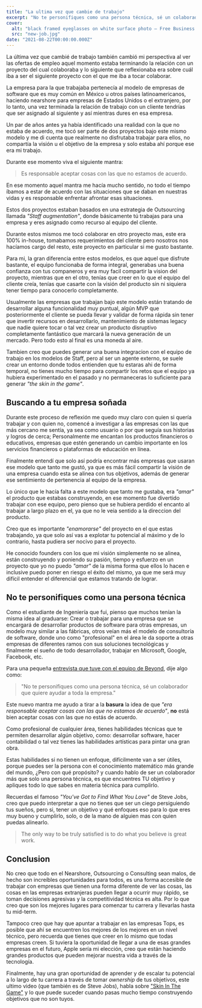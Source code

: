 ```yaml
---
title: "La ultima vez que cambie de trabajo"
excerpt: "No te personifiques como una persona técnica, sé un colaborador que quiere ayudar a toda la empresa. Entiende el objetivo en el que tú crees y el objetivo en el que cree tu empresa."
cover:
  alt: "black framed eyeglasses on white surface photo – Free Business Image on Unsplash by @konseptastudio"
  src: "new-job.jpg"
date: "2021-08-22T00:00:00.000Z"
---
```


La última vez que cambié de trabajo también cambió mi perspectiva al ver las ofertas de empleo aquel momento estaba terminando la relación con un proyecto del cual colaboraba y lo siguiente que reflexionaba era sobre cuál iba a ser el siguiente proyecto con el que me iba a tocar colaborar. 

La empresa para la que trabajaba pertenecía al modelo de empresas de software que es muy común en México u otros países latinoamericanos, haciendo nearshore para empresas de Estados Unidos o el extranjero, por lo tanto, una vez terminada la relación de trabajo con un cliente tendrías que ser asignado al siguiente y así mientras dures en esa empresa. 

Un par de años antes ya había identificado una realidad con la que no estaba de acuerdo, me tocó ser parte de dos proyectos bajo este mismo modelo y me di cuenta que realmente no disfrutaba trabajar para ellos, no compartía la visión u el objetivo de la empresa y solo estaba ahí porque ese era mi trabajo. 

Durante ese momento viva el siguiente mantra:
> Es responsable aceptar cosas con las que no estamos de acuerdo. 

En ese momento aquel mantra me hacía mucho sentido, no todo el tiempo íbamos a estar de acuerdo con las situaciones que se daban en nuestras vidas y es responsable enfrentar afrontar esas situaciones.

Estos dos proyectos estaban basados en una estrategia de Outsourcing llamada _"Staff augmentation"_, donde básicamente tú trabajas para una empresa y eres asignado como recurso al equipo del cliente.

Durante estos mismos me tocó colaborar en otro proyecto mas, este era 100% in-house, tomabamos requerimientos del cliente pero nosotros nos hacíamos cargo del resto, este proyecto en particular si me gusto bastante.

Para mi, la gran diferencia entre estos modelos, es que aquel que disfrute bastante, el equipo funcionaba de forma integral, generabas una buena confianza con tus companeros y era muy facil compartir la vision del proyecto, mientras que en el otro, tenías que creer en lo que el equipo del cliente creía, tenías que casarte con la visión del producto sin ni siquiera tener tiempo para conocerlo completamente.

Usualmente las empresas que trabajan bajo este modelo están tratando de desarrollar alguna funcionalidad muy puntual, algún MVP que posteriormente el cliente se pueda llevar y validar de forma rápida sin tener que invertir recursos en desarrollarlo, mantenimiento de sistemas legacy que nadie quiere tocar o tal vez crear un producto disruptivo completamente fantástico que marcará la nueva generación de un mercado. Pero todo esto al final es una moneda al aire.

Tambien creo que puedes generar una buena integracion con el equipo de trabajo en los modelos de Staff, pero al ser un agente externo, se suele crear un entorno donde todos entienden que tu estaras ahi de forma temporal, no tienes mucho tiempo para compartir los retos que el equipo ya hubiera experimentado en el pasado y no permaneceras lo suficiente para generar _"the skin in the game"_.

## Buscando a tu empresa soñada

Durante este proceso de reflexión me quedo muy claro con quien si quería trabajar y con quien no, comencé a investigar a las empresas con las que más cercano me sentía, ya sea como usuario o por que seguía sus historias y logros de cerca; Personalmente me encantan los productos financieros o educativos, empresas que estén generando un cambio importante en los servicios financieros o plataformas de educación en línea.

Finalmente entendí que solo así podría encontrar más empresas que usaran ese modelo que tanto me gustó, ya que es más fácil compartir la visión de una empresa cuando esta se alinea con tus objetivos, además de generar ese sentimiento de pertenencia al equipo de la empresa.

Lo único que le hacía falta a este modelo que tanto me gustaba, era _"amar"_ el producto que estabas construyendo, en ese momento fue divertido trabajar con ese equipo, pero pienso que se hubiera perdido el encanto al trabajar a largo plazo en el, ya que no le veia sentido a la direccion del producto.

 Creo que es importante _"enamorarse"_ del proyecto en el que estas trabajando, ya que solo así vas a explotar tu potencial al máximo y de lo contrario, hasta pudiera ser nocivo para el proyecto.

He conocido founders con los que mi visión simplemente no se alinea, están construyendo y poniendo su pasión, tiempo y esfuerzo en un proyecto que yo no puedo _"amar"_ de la misma forma que ellos lo hacen e inclusive puedo poner en riesgo el éxito del mismo, ya que me será muy difícil entender el diferencial que estamos tratando de lograr.

## No te personifiques como una persona técnica

Como el estudiante de Ingeniería que fui, pienso que muchos tenían la misma idea al graduarse: Crear o trabajar para una empresa que se encargará de desarrollar productos de software para otras empresas, un modelo muy similar a las fábricas, otros veían más el modelo de consultoría de software, donde uno como "profesional" en el área le da soporte a otras empresas de diferentes ramos con sus soluciones tecnológicas y finalmente el sueño de todo desarrollador, trabajar en Microsoft, Google, Facebook, etc.

Para una pequeña [entrevista que tuve con el equipo de Beyond](https://www.beyond.dev/people/jerome-olvera), dije algo como:

> "No te personifiques como una persona técnica, sé un colaborador que quiere ayudar a toda la empresa."

Este nuevo mantra me ayudo a tirar a la **basura** la idea de que _"era responsable aceptar cosas con las que no estamos de acuerdo"_, **no** está bien aceptar cosas con las que no estás de acuerdo.

Como profesional de cualquier área, tienes habilidades técnicas que te permiten desarrollar algún objetivo, como: desarrollar software, hacer contabilidad o tal vez tienes las habilidades artísticas para pintar una gran obra.

Estas habilidades si no tienen un enfoque, difícilmente van a ser útiles, porque puedes ser la persona con el conocimiento matemático más grande del mundo, ¿Pero con qué propósito? y cuando hablo de ser un colaborador más que solo una persona técnica, es que encuentres TU objetivo y apliques todo lo que sabes en materia técnica para cumplirlo.

Recuerdas el famoso _"You've Got to Find What You Love"_ de Steve Jobs, creo que puedo interpretar a que no tienes que ser un ciego persiguiendo tus sueños, pero si, tener un objetivo y qué enfoques eso para lo que eres muy bueno y cumplirlo, solo, o de la mano de alguien mas con quien puedas alinearlo.

> The only way to be truly satisfied is to do what you believe is great work.

## Conclusion

No creo que todo en el Nearshore, Outsourcing o Consulting sean malos, de hecho son increíbles oportunidades para todos, es una forma accesible de trabajar con empresas que tienen una forma diferente de ver las cosas, las cosas en las empresas extranjeras pueden llegar a ocurrir muy rápido, se toman decisiones agresivas y la competitividad técnica es alta. Por lo que creo que son los mejores lugares para comenzar tu carrera y llevarlas hasta tu mid-term.

Tampoco creo que hay que apuntar a trabajar en las empresas Tops, es posible que ahí se encuentren los mejores de los mejores en un nivel técnico, pero recuerda que tienes que creer en lo mismo que todas empresas creen. Si tuviera la oportunidad de llegar a una de esas grandes empresas en el futuro, Apple sería mi elección, creo que están haciendo grandes productos que pueden mejorar nuestra vida a través de la tecnología.

Finalmente, hay una gran oportunidad de aprender y de escalar tu potencial a lo largo de tu carrera a través de tomar _ownership_ de tus objetivos, este ultimo video (que también es de Steve Jobs), habla sobre ["Skin In The Game"](https://www.youtube.com/watch?v=4n6LrehCPOQ) y lo que puede suceder cuando pasas mucho tiempo construyendo objetivos que no son tuyos.
